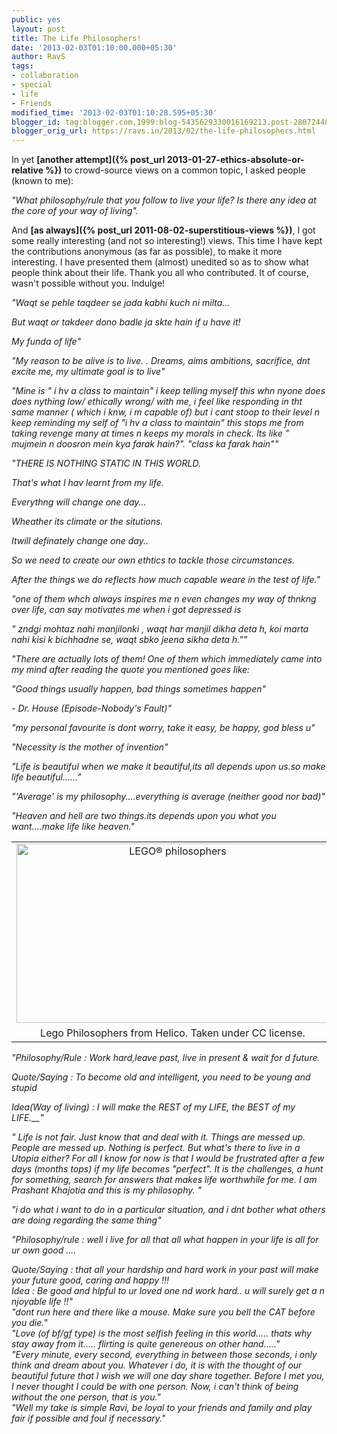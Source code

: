 ```yaml
---
public: yes
layout: post
title: The Life Philosophers!
date: '2013-02-03T01:10:00.000+05:30'
author: RavS
tags: 
- collaboration 
- special 
- life 
- Friends
modified_time: '2013-02-03T01:10:28.595+05:30' 
blogger_id: tag:blogger.com,1999:blog-5435629330016169213.post-2807244824578560513 
blogger_orig_url: https://ravs.in/2013/02/the-life-philosophers.html
---
```


In yet **[another attempt]({% post_url 2013-01-27-ethics-absolute-or-relative %})** to crowd-source views on a common topic, I asked people (known to me):  
  

_"What philosophy/rule that you follow to live your life? Is there any idea at the core of your way of living"._ 

  

And **[as always]({% post_url 2011-08-02-superstitious-views %})**, I got some really interesting (and not so interesting!) views. This time I have kept the contributions anonymous (as far as possible), to make it more interesting. I have presented them (almost) unedited so as to show what people think about their life. Thank you all who contributed. It of course, wasn't possible without you. Indulge!

_"Waqt se pehle taqdeer se jada kabhi kuch ni milta..._

_But waqt or takdeer dono badle ja skte hain if u have it!_

_My funda of life"_

_"My reason to be alive is to live. . Dreams, aims ambitions, sacrifice, dnt excite me, my ultimate goal is to live"_

_"Mine is " i hv a class to maintain" i keep telling myself this whn nyone does does nything low/ ethically wrong/ with me, i feel like responding in tht same manner ( which i knw, i m capable of) but i cant stoop to their level n keep reminding my self of "i hv a class to maintain" this stops me from taking revenge many at times n keeps my morals in check. Its like " mujmein n doosron mein kya farak hain?". "class ka farak hain""_

_"THERE IS NOTHING STATIC IN THIS WORLD._

_That's what I hav learnt from my life._

_Everythng will change one day..._

_Wheather its climate or the situtions._

_Itwill definately change one day.._

_So we need to create our own ethtics to tackle those circumstances._

_After the things we do reflects how much capable weare in the test of life."_

_"one of them whch always inspires me n even changes my way of thnkng over life, can say motivates me when i got depressed is_

_" zndgi mohtaz nahi manjilonki , waqt har manjil dikha deta h, koi marta nahi kisi k bichhadne se, waqt sbko jeena sikha deta h.""_

_"There are actually lots of them! One of them which immediately came into my mind after reading the quote you mentioned goes like:_ 

_"Good things usually happen, bad things sometimes happen"_ 

_\- Dr. House (Episode-Nobody's Fault)"_

_"my personal favourite is dont worry, take it easy, be happy, god bless u"_

_"Necessity is the mother of invention"_

_"Life is beautiful when we make it beautiful,its all depends upon us.so make life beautiful......"_

_"'Average' is my philosophy....everything is average (neither good nor bad)"_

_"Heaven and hell are two things.its depends upon you what you want....make life like heaven."_  

<table align="center" cellpadding="0" cellspacing="0" class="tr-caption-container" style="margin-left: auto; margin-right: auto; text-align: center;"><tbody><tr><td style="text-align: center;"><a href="http://www.flickr.com/photos/helico/362481790/" style="margin-left: auto; margin-right: auto;" title="LEGO® philosophers by Helico, on Flickr"><img alt="LEGO® philosophers" height="287" src="http://farm1.staticflickr.com/124/362481790_d7c36bc88a.jpg" width="500"></a></td></tr><tr><td class="tr-caption" style="text-align: center;">Lego Philosophers from Helico. Taken under CC license.</td></tr></tbody></table>

  

_"Philosophy/Rule : Work hard,leave past, live in present & wait for d future._

_Quote/Saying : To become old and intelligent, you need to be young and stupid_

_Idea(Way of living) : I will make the REST of my LIFE, the BEST of my LIFE.__"_

_" Life is not fair. Just know that and deal with it. Things are messed up. People are messed up. Nothing is perfect. But what's there to live in a Utopia either? For all I know for now is that I would be frustrated after a few days (months tops) if my life becomes "perfect". It is the challenges, a hunt for something, search for answers that makes life worthwhile for me. I am Prashant Khajotia and this is my philosophy. "_

_"i do what i want to do in a particular situation, and i dnt bother what others are doing regarding the same thing"_

_"Philosophy/rule : well i live for all that all what happen in your life is all for ur own good ...._ 

_Quote/Saying : that all your hardship and hard work in your past will make your future good, caring and happy !!!_   
_Idea : Be good and hlpful to ur loved one nd work hard.. u will surely get a n njoyable life !!"_  
_"dont run here and there like a mouse. Make sure you bell the CAT before you die."_  
_"Love (of bf/gf type) is the most selfish feeling in this world..... thats why stay away from it..... flirting is quite genereous on other hand....."_  
_"Every minute, every second, everything in between those seconds, i only think and dream about you. Whatever i do, it is with the thought of our beautiful future that I wish we will one day share together. Before I met you, I never thought I could be with one person. Now, i can't think of being without the one person, that is you."_  
_"Well my take is simple Ravi, be loyal to your friends and family and play fair if possible and foul if necessary."_

